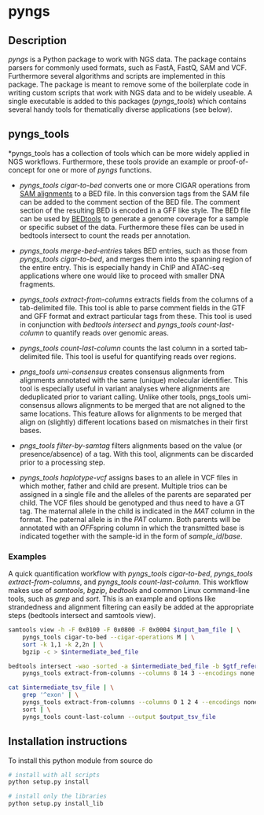 # pyngs

## Description

*pyngs* is a Python package to work with NGS data. The package contains parsers for commonly used
formats, such as FastA, FastQ, SAM and VCF. Furthermore several algorithms and scripts are
implemented in this package. The package is meant to remove some of the boilerplate code in
writing custom scripts that work with NGS data and to be widely useable. A single executable
is added to this packages (*pyngs_tools*) which contains several handy
tools for thematically diverse applications (see below).

## pyngs_tools

*pyngs_tools has a collection of tools which can be more widely applied in NGS workflows. Furthermore,
these tools provide an example or proof-of-concept for one or more of *pyngs* functions.

- *pyngs_tools cigar-to-bed* converts one or more CIGAR operations from [SAM alignments](https://github.com/samtools/hts-specs)
to a BED file. In this conversion tags from the SAM file can be added to the comment section of the BED file. The comment
section of the resulting BED is encoded in a GFF like style. The BED file can be used by [BEDtools](https://bedtools.readthedocs.io/en/latest/) to
generate a genome coverage for a sample or specific subset of the data. Furthermore these files can be used in
bedtools intersect to count the reads per annotation.

- *pyngs_tools merge-bed-entries* takes BED entries, such as those from *pyngs_tools cigar-to-bed*, and merges them
into the spanning region of the entire entry. This is especially handy in ChIP and ATAC-seq applications where one
would like to proceed with smaller DNA fragments.

- *pyngs_tools extract-from-columns* extracts fields from the columns of a tab-delimited file. This tool is able to
parse comment fields in the GTF and GFF format and extract particular tags from these. This tool is used in conjunction
with *bedtools intersect* and *pyngs_tools count-last-column* to quantify reads over genomic areas.

- *pyngs_tools count-last-column* counts the last column in a sorted tab-delimited file. This tool is useful for
quantifying reads over regions.

- *pngs_tools umi-consensus* creates consensus alignments from alignments annotated with the same (unique) molecular
identifier. This tool is especially useful in variant analyses where alignments are deduplicated prior to variant
calling. Unlike other tools, pngs_tools umi-consensus allows alignments to be merged that are not aligned to the
same locations. This feature allows for alignments to be merged that align on (slightly) different locations based on
mismatches in their first bases.

- *pngs_tools filter-by-samtag* filters alignments based on the value (or presence/absence) of a tag. With this tool,
alignments can be discarded prior to a processing step.

- *pyngs_tools haplotype-vcf* assigns bases to an allele in VCF files in which mother, father and child are present.
Multiple trios can be assigned in a single file and the alleles of the parents are separated per child. The VCF files
should be genotyped and thus need to have a GT tag. The maternal allele in the child is indicated in the *MAT* column
in the format. The paternal allele is in the *PAT* column. Both parents will be annotated with an *OFF*spring column in
which the transmitted base is indicated together with the sample-id in the form of *sample_id*/*base*.

### Examples

A quick quantification workflow with *pyngs_tools cigar-to-bed*, *pyngs_tools extract-from-columns*, and
*pyngs_tools count-last-column*. This workflow makes use of *samtools*, *bgzip*, *bedtools* and common
Linux command-line tools, such as *grep* and *sort*. This is an example and options like strandedness and
alignment filtering can easily be added at the appropriate steps (bedtools intersect and samtools view).

```bash
samtools view -h -F 0x0100 -F 0x0800 -F 0x0004 $input_bam_file | \
    pyngs_tools cigar-to-bed --cigar-operations M | \
    sort -k 1,1 -k 2,2n | \
    bgzip -c > $intermediate_bed_file

bedtools intersect -wao -sorted -a $intermediate_bed_file -b $gtf_reference_file | \
    pyngs_tools extract-from-columns --columns 8 14 3 --encodings none gtf gff --fields X gene_biotype,gene_name,gene_id,transcript_id READNAME --output $intermediate_tsv_file

cat $intermediate_tsv_file | \
    grep '^exon' | \
    pyngs_tools extract-from-columns --columns 0 1 2 4 --encodings none none none none --fields X X X X \
    sort | \
    pyngs_tools count-last-column --output $output_tsv_file
```

## Installation instructions

To install this python module from source do

```bash
# install with all scripts
python setup.py install

# install only the libraries
python setup.py install_lib
```
